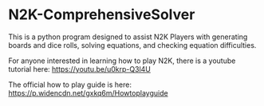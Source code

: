 # N2K-ComprehensiveSolver
This is a python program designed to assist N2K Players with generating boards and dice rolls, solving equations, and checking equation difficulties.

For anyone interested in learning how to play N2K, there is a youtube tutorial here: https://youtu.be/u0krp-Q3l4U

The official how to play guide is here: https://p.widencdn.net/gxkq6m/Howtoplayguide
